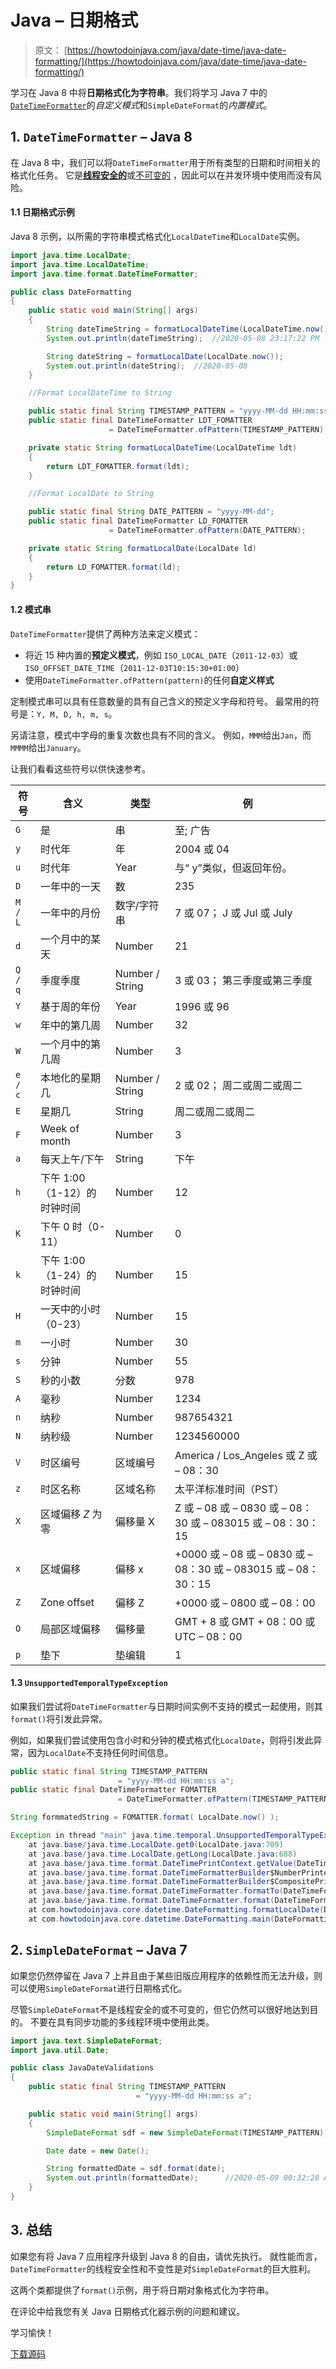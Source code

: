 # Java – 日期格式

> 原文： [https://howtodoinjava.com/java/date-time/java-date-formatting/](https://howtodoinjava.com/java/date-time/java-date-formatting/)

学习在 Java 8 中将**日期格式化为字符串**。我们将学习  Java 7 中的[`DateTimeFormatter`](https://howtodoinjava.com/java/date-time/java8-datetimeformatter-example/)的*自定义模式*和`SimpleDateFormat`的*内置模式*。

## 1\. `DateTimeFormatter` – Java 8

在 Java 8 中，我们可以将`DateTimeFormatter`用于所有类型的日期和时间相关的格式化任务。 它是[**线程安全的**](https://howtodoinjava.com/java/multi-threading/what-is-thread-safety/)或[不可变的](https://howtodoinjava.com/java/basics/how-to-make-a-java-class-immutable/) ，因此可以在并发环境中使用而没有风险。

#### 1.1 日期格式示例

Java 8 示例，以所需的字符串模式格式化`LocalDateTime`和`LocalDate`实例。

```java
import java.time.LocalDate;
import java.time.LocalDateTime;
import java.time.format.DateTimeFormatter;

public class DateFormatting 
{
	public static void main(String[] args) 
	{
		String dateTimeString = formatLocalDateTime(LocalDateTime.now()); 
		System.out.println(dateTimeString);  //2020-05-08 23:17:22 PM

		String dateString = formatLocalDate(LocalDate.now()); 
		System.out.println(dateString);  //2020-05-08
	}

	//Format LocalDateTime to String

	public static final String TIMESTAMP_PATTERN = "yyyy-MM-dd HH:mm:ss a"; 
	public static final DateTimeFormatter LDT_FOMATTER 
                      = DateTimeFormatter.ofPattern(TIMESTAMP_PATTERN);

	private static String formatLocalDateTime(LocalDateTime ldt)
	{
		return LDT_FOMATTER.format(ldt);
	}

	//Format LocalDate to String

	public static final String DATE_PATTERN = "yyyy-MM-dd"; 
	public static final DateTimeFormatter LD_FOMATTER 
                      = DateTimeFormatter.ofPattern(DATE_PATTERN);

	private static String formatLocalDate(LocalDate ld)
	{
		return LD_FOMATTER.format(ld);
	}
}

```

#### 1.2 模式串

`DateTimeFormatter`提供了两种方法来定义模式：

*   将近 15 种内置的**预定义模式**，例如 `ISO_LOCAL_DATE`（`2011-12-03`）或`ISO_OFFSET_DATE_TIME`（`2011-12-03T10:15:30+01:00`）
*   使用`DateTimeFormatter.ofPattern(pattern)`的任何**自定义样式**

定制模式串可以具有任意数量的具有自己含义的预定义字母和符号。 最常用的符号是：`Y, M, D, h, m, s`。

另请注意，模式中字母的重复次数也具有不同的含义。 例如，`MMM`给出`Jan`，而`MMMM`给出`January`。

让我们看看这些符号以供快速参考。

| 符号 | 含义 | 类型 | 例 |
| --- | --- | --- | --- |
| `G` | 是 | 串 | 至; 广告 |
| `y` | 时代年 | 年 | 2004 或 04 |
| `u` | 时代年 | Year | 与“ y”类似，但返回年份。 |
| `D` | 一年中的一天 | 数 | 235 |
| `M / L` | 一年中的月份 | 数字/字符串 | 7 或 07； J 或 Jul 或 July |
| `d` | 一个月中的某天 | Number | 21 |
| `Q / q` | 季度季度 | Number / String | 3 或 03； 第三季度或第三季度 |
| `Y` | 基于周的年份 | Year | 1996 或 96 |
| `w` | 年中的第几周 | Number | 32 |
| `W` | 一个月中的第几周 | Number | 3 |
| `e / c` | 本地化的星期几 | Number / String | 2 或 02； 周二或周二或周二 |
| `E` | 星期几 | String | 周二或周二或周二 |
| `F` | Week of month | Number | 3 |
| `a` | 每天上午/下午 | String | 下午 |
| `h` | 下午 1:00（1-12）的时钟时间 | Number | 12 |
| `K` | 下午 0 时（0-11） | Number | 0 |
| `k` | 下午 1:00（1-24）的时钟时间 | Number | 15 |
| `H` | 一天中的小时（0-23） | Number | 15 |
| `m` | 一小时 | Number | 30 |
| `s` | 分钟 | Number | 55 |
| `S` | 秒的小数 | 分数 | 978 |
| `A` | 毫秒 | Number | 1234 |
| `n` | 纳秒 | Number | 987654321 |
| `N` | 纳秒级 | Number | 1234560000 |
| `V` | 时区编号 | 区域编号 | America / Los_Angeles 或 Z 或 – 08：30 |
| `z` | 时区名称 | 区域名称 | 太平洋标准时间（PST） |
| `X` | 区域偏移 *Z* 为零 | 偏移量 X | Z 或 – 08 或 – 0830 或 – 08：30 或 – 083015 或 – 08：30：15 |
| `x` | 区域偏移 | 偏移 x | +0000 或 – 08 或 – 0830 或 – 08：30 或 – 083015 或 – 08：30：15 |
| `Z` | Zone offset | 偏移 Z | +0000 或 – 0800 或 – 08：00 |
| `O` | 局部区域偏移 | 偏移量 | GMT + 8 或 GMT + 08：00 或 UTC – 08：00 |
| `p` | 垫下 | 垫编辑 | 1 |

#### 1.3 `UnsupportedTemporalTypeException`

如果我们尝试将`DateTimeFormatter`与日期时间实例不支持的模式一起使用，则其`format()`将引发此异常。

例如，如果我们尝试使用包含小时和分钟的模式格式化`LocalDate`，则将引发此异常，因为`LocalDate`不支持任何时间信息。

```java
public static final String TIMESTAMP_PATTERN 
						= "yyyy-MM-dd HH:mm:ss a"; 
public static final DateTimeFormatter FOMATTER 
						= DateTimeFormatter.ofPattern(TIMESTAMP_PATTERN);

String formmatedString = FOMATTER.format( LocalDate.now() );

```

```java
Exception in thread "main" java.time.temporal.UnsupportedTemporalTypeException: Unsupported field: HourOfDay
	at java.base/java.time.LocalDate.get0(LocalDate.java:709)
	at java.base/java.time.LocalDate.getLong(LocalDate.java:688)
	at java.base/java.time.format.DateTimePrintContext.getValue(DateTimePrintContext.java:308)
	at java.base/java.time.format.DateTimeFormatterBuilder$NumberPrinterParser.format(DateTimeFormatterBuilder.java:2704)
	at java.base/java.time.format.DateTimeFormatterBuilder$CompositePrinterParser.format(DateTimeFormatterBuilder.java:2343)
	at java.base/java.time.format.DateTimeFormatter.formatTo(DateTimeFormatter.java:1847)
	at java.base/java.time.format.DateTimeFormatter.format(DateTimeFormatter.java:1821)
	at com.howtodoinjava.core.datetime.DateFormatting.formatLocalDate(DateFormatting.java:33)
	at com.howtodoinjava.core.datetime.DateFormatting.main(DateFormatting.java:21)

```

## 2\. `SimpleDateFormat` – Java 7

如果您仍然停留在 Java 7 上并且由于某些旧版应用程序的依赖性而无法升级，则可以使用`SimpleDateFormat`进行日期格式化。

尽管`SimpleDateFormat`不是线程安全的或不可变的，但它仍然可以很好地达到目的。 不要在具有同步功能的多线程环境中使用此类。

```java
import java.text.SimpleDateFormat;
import java.util.Date;

public class JavaDateValidations 
{
	public static final String TIMESTAMP_PATTERN 
							= "yyyy-MM-dd HH:mm:ss a"; 

	public static void main(String[] args) 
	{
		SimpleDateFormat sdf = new SimpleDateFormat(TIMESTAMP_PATTERN);

		Date date = new Date();

		String formattedDate = sdf.format(date);
		System.out.println(formattedDate);		//2020-05-09 00:32:28 AM
	}
}

```

## 3\. 总结

如果您有将 Java 7 应用程序升级到 Java 8 的自由，请优先执行。 就性能而言，`DateTimeFormatter`的线程安全性和不变性是对`SimpleDateFormat`的巨大胜利。

这两个类都提供了`format()`示例，用于将日期对象格式化为字符串。

在评论中给我您有关 Java 日期格式化器示例的问题和建议。

学习愉快！

[下载源码](https://github.com/lokeshgupta1981/Core-Java/tree/master/src/com/howtodoinjava/core/datetime)